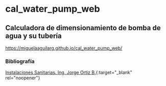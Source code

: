 # cal_water_pump_web

## Calculadora de dimensionamiento de bomba de agua y su tubería

https://miguelaaguilarg.github.io/cal_water_pump_web/

### Bibliografía
[Instalaciones Sanitarias. Ing. Jorge Ortiz B.](https://mega.nz/folder/IEJHDYJC#Z2x26icJkkhUTU_AIvJJzA/file/lARWEQDZ){:target="_blank" rel="noopener"}
